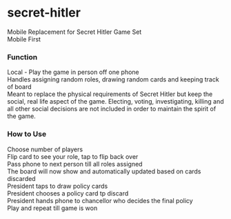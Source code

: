 # secret-hitler
Mobile Replacement for Secret Hitler Game Set  
Mobile First

### Function
Local - Play the game in person off one phone  
Handles assigning random roles, drawing random cards and keeping track of board  
Meant to replace the physical requirements of Secret Hitler but keep the social, real life aspect of the game. Electing, voting, investigating, killing and all other social decisions are not included in order to maintain the spirit of the game.

### How to Use
Choose number of players  
Flip card to see your role, tap to flip back over  
Pass phone to next person till all roles assigned  
The board will now show and automatically updated based on cards discarded  
President taps to draw policy cards  
President chooses a policy card tp discard  
President hands phone to chancellor who decides the final policy  
Play and repeat till game is won  